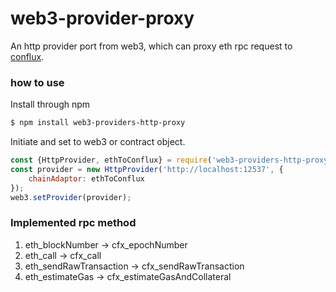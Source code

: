 # web3-provider-proxy
An http provider port from web3, which can proxy eth rpc request to [conflux](https://confluxnetwork.org/).


### how to use

Install through npm
```sh
$ npm install web3-providers-http-proxy
```
Initiate and set to web3 or contract object.

```js
const {HttpProvider, ethToConflux} = require('web3-providers-http-proxy');
const provider = new HttpProvider('http://localhost:12537', {
    chainAdaptor: ethToConflux
});
web3.setProvider(provider);
```

### Implemented rpc method

1. eth_blockNumber -> cfx_epochNumber
2. eth_call -> cfx_call
3. eth_sendRawTransaction -> cfx_sendRawTransaction
4. eth_estimateGas -> cfx_estimateGasAndCollateral
